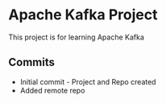 # Apache Kafka Project

This project is for learning Apache Kafka

## Commits
* Initial commit - Project and Repo created
* Added remote repo 